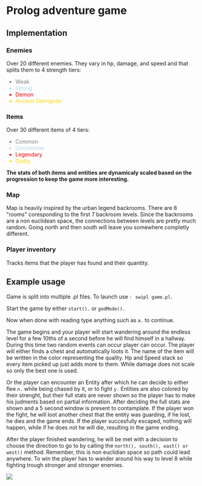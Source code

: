 # Prolog adventure game

## Implementation


###    Enemies
Over 20 different enemies. They vary in hp, damage, and speed and
that splits them to 4 strength tiers:
<ul>
  <li style="color:grey;">Weak</li>
  <li style="color:lightblue;">Strong</li>
  <li style="color:red;">Demon</li>
  <li style="color:gold;">Ancient Demigods</li>
</ul>  

### Items
Over 30 different items of 4 tiers:
    <ul>
  <li style="color:grey;">Common</li>
  <li style="color:lightblue;">Uncommon</li>
  <li style="color:red;">Legendary</li>
  <li style="color:gold;">Godly</li>
</ul>  


<b>The stats of both items and entities are dynamicaly scaled based on the progression to keep the game more interesting.</b>
### Map
Map is heavily inspired by the urban legend backrooms.
There are 8 "rooms" coresponding to the first 7 backroom levels.
Since the backrooms are a non euclidean space, the connections between levels are pretty much random. Going north and then south will leave you somewhere completly different.

### Player inventory
Tracks items that the player has found and their quantity. 


## Example usage
Game is split into multiple .pl files. To launch use : ``` swipl game.pl```.

Start the game by either ```start().``` or ```godMode().```

Now when done with reading type anything such as ```a.``` to continue.

The game begins and your player will start wandering around the endless level
for a few 10ths of a second before he will find himself in a hallway. During this time two random events can occur player can occur.
The player will either finds a chest and automatically loots it. The name of the item will be written in the color representing the quality. Hp and Speed stack so every item picked up just adds more to them. While damage does not scale so only the best one is used.

Or the player can encounter an Entity after which he can decide to either
flee ```n.``` while being chased by it, or to fight ```y.``` Entities are also colored by their strenght, but their full stats are never shown so the player has to make his judments based on partial information. After deciding the full stats are shown and a 5 second window is present to contamplate.
If the player won the fight, he will loot another chest that the entity was guarding, if he lost, he dies and the game ends.
If the player succesfully escaped, nothing will happen, while if he does not he will die, resulting in the game ending.

After the player finished wandering, he will be met with a decision to choose the direction to go to by calling the ```north(), south(), east() or west()``` method. Remember, this is non euclidian space so path could lead anywhere.
To win the player has to wander around his way to level 8 while fighting trough
stronger and stronger enemies.




<image size=800% src="Images/showcase.png">

